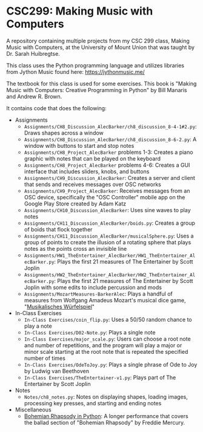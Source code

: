 # CSC299: Making Music with Computers
A repository containing multiple projects from my CSC 299 class, Making Music with Computers, at the University of Mount Union that was taught by Dr. Sarah Huibregtse.

This class uses the Python programming language and utilizes libraries from Jython Music found here: https://jythonmusic.me/

The textbook for this class is used for some exercises. This book is "Making Music with Computers: Creative Programming in Python" by Bill Manaris and Andrew R. Brown.

It contains code that does the following:
- Assignments
    - `Assignments/CH8_Discussion_AlecBarker/ch8_discussion_8-4-1#2.py`: Draws shapes across a window
    - `Assignments/CH8_Discussion_AlecBarker/ch8_discussion_8-6-2.py`: A window with buttons to start and stop notes
    - `Assignments/CH8_Project_AlecBarker` problems 1-3: Creates a piano graphic with notes that can be played on the keyboard
    - `Assignments/CH8_Project_AlecBarker` problems 4-6: Creates a GUI interface that includes sliders, knobs, and buttons
    - `Assignments/CH9_Discussion_AlecBarker`: Creates a server and client that sends and receives messages over OSC networks
    - `Assignments/CH9_Project_AlecBarker`: Receives messages from an OSC device, specifically the "OSC Controller" mobile app on the Google Play Store created by Adam Katz
    - `Assignments/CH10_Discussion_AlecBarker`: Uses sine waves to play notes
    - `Assignments/CH11_Discussion_AlecBarker/boids.py`: Creates a group of boids that flock together
    - `Assignments/CH11_Discussion_AlecBarker/musicalSphere.py`: Uses a group of points to create the illusion of a rotating sphere that plays notes as the points cross an invisible line
    - `Assignments/HW1_TheEntertainer_AlecBarker/HW1_TheEntertainer_AlecBarker.py`: Plays the first 21 measures of The Entertainer by Scott Joplin
    - `Assignments/HW2_TheEntertainer_AlecBarker/HW2_TheEntertainer_AlecBarker.py`: Plays the first 21 measures of The Entertainer by Scott Joplin with some edits to include percussion and mods
    - `Assignments/MozartMeasures-BarkerAlec`: Plays a handful of measures from Wolfgang Amadeus Mozart's musical dice game, "[Musikalisches Würfelspiel](https://en.wikipedia.org/wiki/Musikalisches_W%C3%BCrfelspiel#Mozart)"
- In-Class Exercises
    - `In-Class Exercises/coin_flip.py`: Uses a 50/50 random chance to play a note
    - `In-Class Exercises/D02-Note.py`: Plays a single note
    - `In-Class Exercises/major_scale.py`: Users can choose a root note and number of repetitions, and the program will play a major or minor scale starting at the root note that is repeated the specified number of times
    - `In-Class Exercises/OdeToJoy.py`: Plays a single phrase of Ode to Joy by Ludwig van Beethoven
    - `In-Class Exercises/TheEntertainer-v1.py`: Plays part of The Entertainer by Scott Joplin
- Notes
    - `Notes/ch8_notes.py`: Notes on displaying shapes, loading images, processing key presses, and starting and ending notes
- Miscellaneous
    - [Bohemian Rhapsody in Python](https://github.com/acbarker19/Bohemian-Rhapsody-In-Python): A longer performance that covers the ballad section of "Bohemian Rhapsody" by Freddie Mercury.
